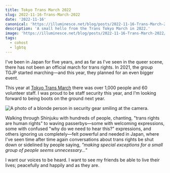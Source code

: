 ```yaml
---
title: Tokyo Trans March 2022
slug: 2022-11-16-Trans-March-2022
date: '2022-11-16'
canonical: 'https://illuminesce.net/blog/posts/2022-11-16-Trans-March-2022/'
description: 'A small hello from the Trans Tokyo March in 2022.'
image: 'https://illuminesce.net/blog/posts/2022-11-16-Trans-March-2022/v2NSRr66B5-1368.avif'
tags:
  - cohost
  - lgbtq
---
```


I've been in Japan for five years, and as far as I've seen in the queer scene, there has not been an official march for trans rights. In 2021, the group TGJP started marching—and this year, they planned for an even bigger event.

This year at [Tokyo Trans March](https://tktransmarch.wp.xdomain.jp/) there was over 1,000 people and 60 volunteer staff. I was proud to be staff security this year, and I'm looking forward to being boots on the ground next year.

![A photo of a blonde person in security gear smiling at the camera.](trans2022.png)

Walking through Shinjuku with hundreds of people, chanting, "trans rights are human rights" to waving passerbys—some with welcoming expressions, some with confused "why do we need to hear this?" expressions, and others ignoring us completely—felt powerful and needed in Japan, where I've seen time after time again conversations about trans rights be shut down or sidelined by people saying, _"making special exceptions for a small group of people seems unnecessary..."_

I want our voices to be heard. I want to see my friends be able to live their lives; peacefully and happily and as they are.
